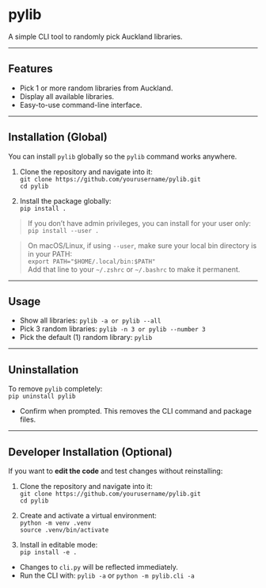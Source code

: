 # pylib

A simple CLI tool to randomly pick Auckland libraries.

---

## Features

- Pick 1 or more random libraries from Auckland.  
- Display all available libraries.  
- Easy-to-use command-line interface.

---

## Installation (Global)

You can install `pylib` globally so the `pylib` command works anywhere.  

1. Clone the repository and navigate into it:  
`git clone https://github.com/yourusername/pylib.git`  
`cd pylib`  

2. Install the package globally:  
`pip install .`  

> If you don’t have admin privileges, you can install for your user only:  
`pip install --user .`  

> On macOS/Linux, if using `--user`, make sure your local bin directory is in your PATH:  
`export PATH="$HOME/.local/bin:$PATH"`  
Add that line to your `~/.zshrc` or `~/.bashrc` to make it permanent.

---

## Usage

- Show all libraries: `pylib -a or pylib --all`  
- Pick 3 random libraries: `pylib -n 3 or pylib --number 3`  
- Pick the default (1) random library: `pylib`

---

## Uninstallation

To remove `pylib` completely:  
`pip uninstall pylib`

- Confirm when prompted. This removes the CLI command and package files.

---

## Developer Installation (Optional)

If you want to **edit the code** and test changes without reinstalling:

1. Clone the repository and navigate into it:  
`git clone https://github.com/yourusername/pylib.git`  
`cd pylib`

2. Create and activate a virtual environment:  
`python -m venv .venv`  
`source .venv/bin/activate`

3. Install in editable mode:  
`pip install -e .`

- Changes to `cli.py` will be reflected immediately.  
- Run the CLI with: `pylib -a` or `python -m pylib.cli -a`
